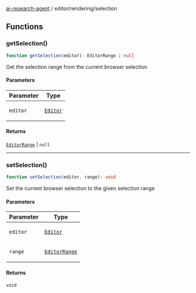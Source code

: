 [ai-research-agent](../../modules.md) / editor/rendering/selection

## Functions

### getSelection()

```ts
function getSelection(editor): EditorRange | null
```

Get the selection range from the current browser selection

#### Parameters

<table>
<thead>
<tr>
<th>Parameter</th>
<th>Type</th>
</tr>
</thead>
<tbody>
<tr>
<td>

`editor`

</td>
<td>

[`Editor`](../Editor.md#editor)

</td>
</tr>
</tbody>
</table>

#### Returns

[`EditorRange`](../document/EditorRange.md#editorrange) \| `null`

***

### setSelection()

```ts
function setSelection(editor, range): void
```

Set the current browser selection to the given selection range

#### Parameters

<table>
<thead>
<tr>
<th>Parameter</th>
<th>Type</th>
</tr>
</thead>
<tbody>
<tr>
<td>

`editor`

</td>
<td>

[`Editor`](../Editor.md#editor)

</td>
</tr>
<tr>
<td>

`range`

</td>
<td>

[`EditorRange`](../document/EditorRange.md#editorrange)

</td>
</tr>
</tbody>
</table>

#### Returns

`void`
